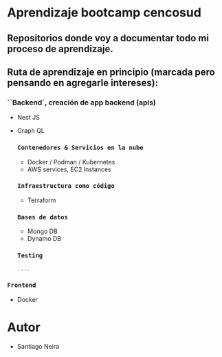# Aprendizaje bootcamp cencosud

## Repositorios donde voy a documentar todo mi proceso de aprendizaje.

## Ruta de aprendizaje en principio (marcada pero pensando en agregarle intereses):

### ``Backend`, creación de app backend (apis)

- Nest JS
- Graph QL

  ### `Contenedores & Servicios en la nube`

  - Docker / Podman / Kubernetes
  - AWS services, EC2 Instances

  ### `Infraestructura como código`

  - Terraform

  ### `Bases de datos`

  - Mongo DB
  - Dynamo DB

  ### `Testing`

      ....

### `Frontend`

- Docker

# Autor

- Santiago Neira
